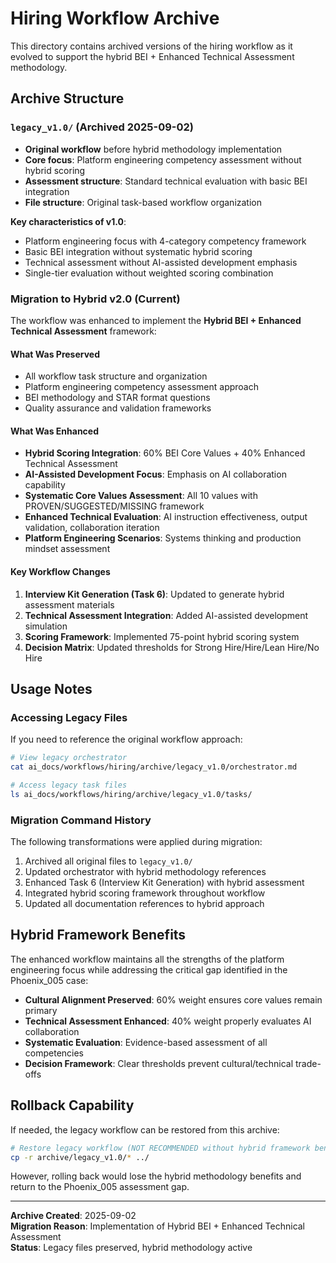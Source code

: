 # Hiring Workflow Archive

This directory contains archived versions of the hiring workflow as it evolved to support the hybrid BEI + Enhanced Technical Assessment methodology.

## Archive Structure

### `legacy_v1.0/` (Archived 2025-09-02)
- **Original workflow** before hybrid methodology implementation
- **Core focus**: Platform engineering competency assessment without hybrid scoring
- **Assessment structure**: Standard technical evaluation with basic BEI integration
- **File structure**: Original task-based workflow organization

**Key characteristics of v1.0**:
- Platform engineering focus with 4-category competency framework
- Basic BEI integration without systematic hybrid scoring
- Technical assessment without AI-assisted development emphasis
- Single-tier evaluation without weighted scoring combination

### Migration to Hybrid v2.0 (Current)
The workflow was enhanced to implement the **Hybrid BEI + Enhanced Technical Assessment** framework:

#### What Was Preserved
- All workflow task structure and organization
- Platform engineering competency assessment approach
- BEI methodology and STAR format questions
- Quality assurance and validation frameworks

#### What Was Enhanced
- **Hybrid Scoring Integration**: 60% BEI Core Values + 40% Enhanced Technical Assessment
- **AI-Assisted Development Focus**: Emphasis on AI collaboration capability
- **Systematic Core Values Assessment**: All 10 values with PROVEN/SUGGESTED/MISSING framework
- **Enhanced Technical Evaluation**: AI instruction effectiveness, output validation, collaboration iteration
- **Platform Engineering Scenarios**: Systems thinking and production mindset assessment

#### Key Workflow Changes
1. **Interview Kit Generation (Task 6)**: Updated to generate hybrid assessment materials
2. **Technical Assessment Integration**: Added AI-assisted development simulation
3. **Scoring Framework**: Implemented 75-point hybrid scoring system
4. **Decision Matrix**: Updated thresholds for Strong Hire/Hire/Lean Hire/No Hire

## Usage Notes

### Accessing Legacy Files
If you need to reference the original workflow approach:
```bash
# View legacy orchestrator
cat ai_docs/workflows/hiring/archive/legacy_v1.0/orchestrator.md

# Access legacy task files
ls ai_docs/workflows/hiring/archive/legacy_v1.0/tasks/
```

### Migration Command History
The following transformations were applied during migration:
1. Archived all original files to `legacy_v1.0/`
2. Updated orchestrator with hybrid methodology references
3. Enhanced Task 6 (Interview Kit Generation) with hybrid assessment
4. Integrated hybrid scoring framework throughout workflow
5. Updated all documentation references to hybrid approach

## Hybrid Framework Benefits

The enhanced workflow maintains all the strengths of the platform engineering focus while addressing the critical gap identified in the Phoenix_005 case:

- **Cultural Alignment Preserved**: 60% weight ensures core values remain primary
- **Technical Assessment Enhanced**: 40% weight properly evaluates AI collaboration
- **Systematic Evaluation**: Evidence-based assessment of all competencies
- **Decision Framework**: Clear thresholds prevent cultural/technical trade-offs

## Rollback Capability

If needed, the legacy workflow can be restored from this archive:
```bash
# Restore legacy workflow (NOT RECOMMENDED without hybrid framework benefits)
cp -r archive/legacy_v1.0/* ../
```

However, rolling back would lose the hybrid methodology benefits and return to the Phoenix_005 assessment gap.

---
**Archive Created**: 2025-09-02  
**Migration Reason**: Implementation of Hybrid BEI + Enhanced Technical Assessment  
**Status**: Legacy files preserved, hybrid methodology active